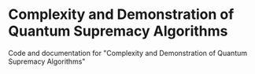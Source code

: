 # Complexity and Demonstration of Quantum Supremacy Algorithms
Code and documentation for "Complexity and Demonstration of Quantum Supremacy Algorithms"

